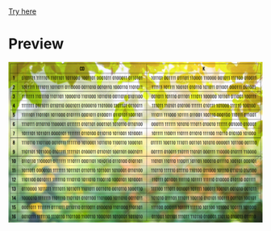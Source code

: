 # <a href=" https://daimon31999.github.io/JS-DES-part2/">
Try here
</a>

# Preview
<img src="./screen.png"> 
